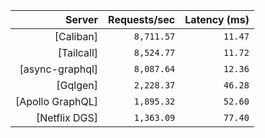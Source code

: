 <!-- PERFORMANCE_RESULTS_START -->

| Server | Requests/sec | Latency (ms) |
|--------:|--------------:|--------------:|
| [Caliban] | `8,711.57` | `11.47` |
| [Tailcall] | `8,524.77` | `11.72` |
| [async-graphql] | `8,087.64` | `12.36` |
| [Gqlgen] | `2,228.37` | `46.28` |
| [Apollo GraphQL] | `1,895.32` | `52.60` |
| [Netflix DGS] | `1,363.09` | `77.40` |

<!-- PERFORMANCE_RESULTS_END -->

